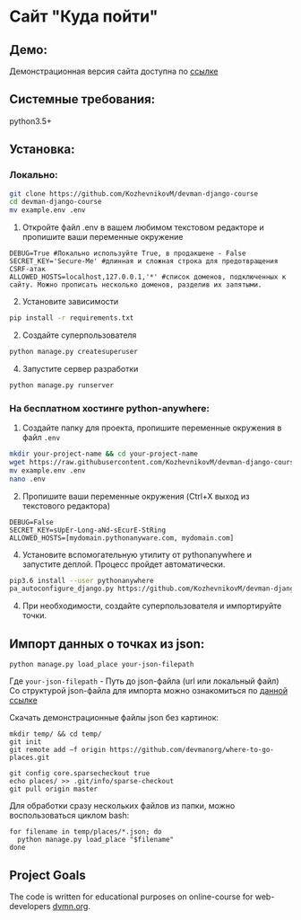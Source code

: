 # Сайт "Куда пойти" 
## Демо:
Демонстрационная версия сайта доступна по [ссылке](https://mikhailkozhevnikov.pythonanywhere.com/)

## Системные требования:
python3.5+

## Установка:
### Локально:

```bash
git clone https://github.com/KozhevnikovM/devman-django-course
cd devman-django-course
mv example.env .env
```
1. Откройте файл .env в вашем любимом текстовом редакторе и пропишите ваши переменные окружение
  
  ```
  DEBUG=True #Локально используйте True, в продакшене - False
  SECRET_KEY='Secure-Me' #длинная и сложная строка для предотвращения CSRF-атак 
  ALLOWED_HOSTS=localhost,127.0.0.1,'*' #список доменов, подключенных к сайту. Можно прописать несколько доменов, разделив их запятыми.
  ```
  
2. Установите зависимости

  ```bash
  pip install -r requirements.txt
  ```
2. Создайте суперпользователя
  ```bash
  python manage.py createsuperuser
  
  ```
4. Запустите сервер разработки
  ```bash
  python manage.py runserver
  ```
### На бесплатном хостинге python-anywhere:
1. Создайте папку для проекта, пропишите переменные окружения в файл ```.env``` 
  ```bash
  mkdir your-project-name && cd your-project-name
  wget https://raw.githubusercontent.com/KozhevnikovM/devman-django-course/master/example.env
  mv example.env .env
  nano .env
  ```
2. Пропишите ваши переменные окружения (Ctrl+X выход из текстового редактора)
  ```
  DEBUG=False
  SECRET_KEY=sUpEr-Long-aNd-sEcurE-StRing
  ALLOWED_HOSTS=[mydomain.pythonanyware.com, mydomain.com]
  ```
4. Установите вспомогательную утилиту от pythonanywhere и запустите деплой. Процесс пройдет автоматически.
  ```bash
  pip3.6 install --user pythonanywhere
  pa_autoconfigure_django.py https://github.com/KozhevnikovM/devman-django-course
  ```
4. При необходимости, создайте суперпользователя и импортируйте точки.

## Импорт данных о точках из json:
```
python manage.py load_place your-json-filepath
```

Где ```your-json-filepath``` - Путь до json-файла (url или локальный файл)
Со структурой json-файла для импорта можно ознакомиться по [данной ссылке](https://github.com/devmanorg/where-to-go-places/tree/master/places)

Скачать демонстрационные файлы json без картинок:
```
mkdir temp/ && cd temp/
git init
git remote add –f origin https://github.com/devmanorg/where-to-go-places.git

git config core.sparsecheckout true
echo places/ >> .git/info/sparse-checkout
git pull origin master
```

Для обработки сразу нескольких файлов из папки, можно воспользоваться циклом bash:
```
for filename in temp/places/*.json; do
  python manage.py load_place "$filename"
done
```

## Project Goals
The code is written for educational purposes on online-course for web-developers [dvmn.org](dvmn.org).
